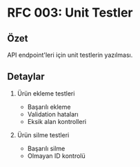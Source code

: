 # RFC 003: Unit Testler

## Özet
API endpoint'leri için unit testlerin yazılması.

## Detaylar
1. Ürün ekleme testleri
   - Başarılı ekleme
   - Validation hataları
   - Eksik alan kontrolleri

2. Ürün silme testleri
   - Başarılı silme
   - Olmayan ID kontrolü 